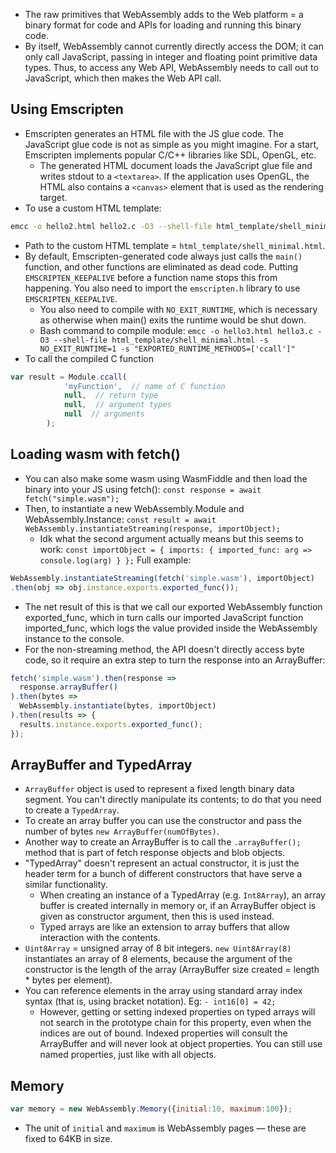 - The raw primitives that WebAssembly adds to the Web platform = a binary format for code and APIs for loading and running this binary code. 
- By itself, WebAssembly cannot currently directly access the DOM; it can only call JavaScript, passing in integer and floating point primitive data types. Thus, to access any Web API, WebAssembly needs to call out to JavaScript, which then makes the Web API call. 
## Using Emscripten
- Emscripten generates an HTML file with the JS glue code. The JavaScript glue code is not as simple as you might imagine. For a start, Emscripten implements popular C/C++ libraries like SDL, OpenGL, etc. 
  - The generated HTML document loads the JavaScript glue file and writes stdout to a `<textarea>`. If the application uses OpenGL, the HTML also contains a `<canvas>` element that is used as the rendering target. 
- To use a custom HTML template:
```bash
emcc -o hello2.html hello2.c -O3 --shell-file html_template/shell_minimal.html
```
  - Path to the custom HTML template = `html_template/shell_minimal.html`. 
- By default, Emscripten-generated code always just calls the `main()` function, and other functions are eliminated as dead code. Putting `EMSCRIPTEN_KEEPALIVE` before a function name stops this from happening. You also need to import the `emscripten.h` library to use `EMSCRIPTEN_KEEPALIVE`.
  - You also need to compile with `NO_EXIT_RUNTIME`, which is necessary as otherwise when main() exits the runtime would be shut down.
  - Bash command to compile module: `emcc -o hello3.html hello3.c -O3 --shell-file html_template/shell_minimal.html -s NO_EXIT_RUNTIME=1 -s "EXPORTED_RUNTIME_METHODS=['ccall']"`
- To call the compiled C function
```javascript
var result = Module.ccall(
            'myFunction',  // name of C function
            null,  // return type
            null,  // argument types
            null  // arguments
        );
```

## Loading wasm with fetch()
- You can also make some wasm using WasmFiddle and then load the binary into your JS using fetch(): `const response = await fetch("simple.wasm");`
- Then, to instantiate a new WebAssembly.Module and WebAssembly.Instance: `const result = await WebAssembly.instantiateStreaming(response, importObject);`
  - Idk what the second argument actually means but this seems to work: `const importObject = { imports: { imported_func: arg => console.log(arg) } };`
Full example:
```javascript
WebAssembly.instantiateStreaming(fetch('simple.wasm'), importObject)
.then(obj => obj.instance.exports.exported_func());
```
- The net result of this is that we call our exported WebAssembly function exported_func, which in turn calls our imported JavaScript function imported_func, which logs the value provided inside the WebAssembly instance to the console. 
- For the non-streaming method, the API doesn't directly access byte code, so it require an extra step to turn the response into an ArrayBuffer:
```javascript
fetch('simple.wasm').then(response =>
  response.arrayBuffer()
).then(bytes =>
  WebAssembly.instantiate(bytes, importObject)
).then(results => {
  results.instance.exports.exported_func();
});
```
## ArrayBuffer and TypedArray
- `ArrayBuffer` object is used to represent a fixed length binary data segment. You can't directly manipulate its contents; to do that you need to create a `TypedArray`.
- To create an array buffer you can use the constructor and pass the number of bytes `new ArrayBuffer(numOfBytes)`. 
- Another way to create an ArrayBuffer is to call the `.arrayBuffer();` method that is part of fetch response objects and blob objects. 
- "TypedArray" doesn't represent an actual constructor, it is just the header term for a bunch of different constructors that have serve a similar functionality. 
  - When creating an instance of a TypedArray (e.g. `Int8Array`), an array buffer is created internally in memory or, if an ArrayBuffer object is given as constructor argument, then this is used instead. 
  - Typed arrays are like an extension to array buffers that allow interaction with the contents. 
- `Uint8Array` = unsigned array of 8 bit integers. `new Uint8Array(8)` instantiates an array of 8 elements, because the argument of the constructor is the length of the array (ArrayBuffer size created = length * bytes per element).
- You can reference elements in the array using standard array index syntax (that is, using bracket notation). Eg: `- int16[0] = 42;`
  - However, getting or setting indexed properties on typed arrays will not search in the prototype chain for this property, even when the indices are out of bound. Indexed properties will consult the ArrayBuffer and will never look at object properties. You can still use named properties, just like with all objects. 

## Memory
```javascript
var memory = new WebAssembly.Memory({initial:10, maximum:100});
```
- The unit of `initial` and `maximum` is WebAssembly pages — these are fixed to 64KB in size. 
